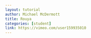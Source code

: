 ```yaml
---
layout: tutorial
author: Michael McDermott
title: Rouya
categories: [student]
link: https://vimeo.com/user159935010
---
```


